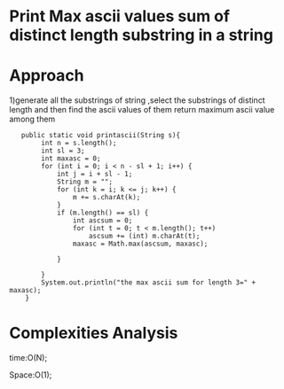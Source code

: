 # Print Max ascii values sum of distinct length substring in a string

# Approach

1)generate all the substrings of string ,select the substrings of distinct length and then find the ascii values of them
return maximum ascii value among them


```
   public static void printascii(String s){
        int n = s.length();
        int sl = 3;
        int maxasc = 0;
        for (int i = 0; i < n - sl + 1; i++) {
            int j = i + sl - 1;
            String m = "";
            for (int k = i; k <= j; k++) {
                m += s.charAt(k);
            }
            if (m.length() == sl) {
                int ascsum = 0;
                for (int t = 0; t < m.length(); t++)
                    ascsum += (int) m.charAt(t);
                maxasc = Math.max(ascsum, maxasc);

            }

        }
        System.out.println("the max ascii sum for length 3=" + maxasc);
    }

```

# Complexities Analysis

time:O(N);

Space:O(1);
